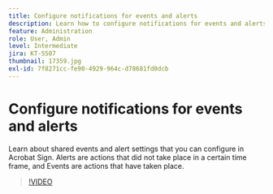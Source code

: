 ```yaml
---
title: Configure notifications for events and alerts
description: Learn how to configure notifications for events and alerts
feature: Administration
role: User, Admin
level: Intermediate
jira: KT-5507
thumbnail: 17359.jpg
exl-id: 7f8271cc-fe90-4929-964c-d78681fd0dcb
---
```

# Configure notifications for events and alerts

Learn about shared events and alert settings that you can configure in Acrobat Sign. Alerts are actions that did not take place in a certain time frame, and Events are actions that have taken place.

>[!VIDEO](https://video.tv.adobe.com/v/343589?quality=12&learn=on&hidetitle=true)
